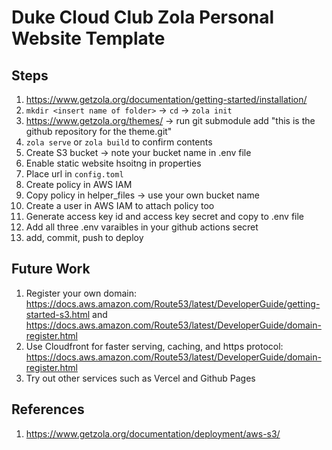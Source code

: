 # Duke Cloud Club Zola Personal Website Template 

## Steps
1. https://www.getzola.org/documentation/getting-started/installation/
2. `mkdir <insert name of folder>` -> `cd` -> `zola init`
3. https://www.getzola.org/themes/ -> run git submodule add "this is the github repository for the theme.git"
4. `zola serve` or `zola build` to confirm contents 
5. Create S3 bucket -> note your bucket name in .env file
6. Enable static website hsoitng in properties 
7. Place url in `config.toml` 
8. Create policy in AWS IAM 
9. Copy policy in helper_files -> use your own bucket name 
10. Create a user in AWS IAM to attach policy too
11. Generate access key id and access key secret and copy to .env file 
12. Add all three .env varaibles in your github actions secret 
13. add, commit, push to deploy 

## Future Work 
1. Register your own domain: https://docs.aws.amazon.com/Route53/latest/DeveloperGuide/getting-started-s3.html and https://docs.aws.amazon.com/Route53/latest/DeveloperGuide/domain-register.html
2. Use Cloudfront for faster serving, caching, and https protocol: https://docs.aws.amazon.com/Route53/latest/DeveloperGuide/domain-register.html
3. Try out other services such as Vercel and Github Pages


## References
1. https://www.getzola.org/documentation/deployment/aws-s3/